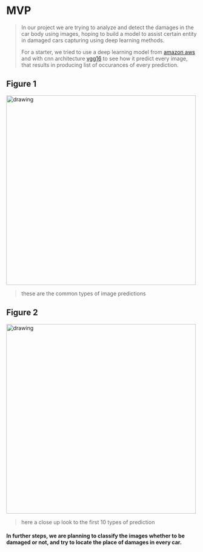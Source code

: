 # MVP
> In our project we are trying to analyze and detect the damages in the car body using images, hoping to build a model to assist certain entity in damaged cars capturing using deep learning methods.
>
> For a starter, we tried to use a deep learning model from [amazon aws](https://s3.amazonaws.com/deep-learning-models/image-models/imagenet_class_index.json) and with cnn architecture [vgg16](https://neurohive.io/en/popular-networks/vgg16/) to see how it predict every image, that results in producing list of occurances of every prediction.

## Figure 1
<img src="https://user-images.githubusercontent.com/93079224/148692835-66a9f2e2-ba8c-4c08-8a1a-f4493da67553.jpg" alt="drawing" width="500"/>

> these are the common types of image predictions

## Figure 2
<img src="https://user-images.githubusercontent.com/93079224/148692846-736566df-fd03-4312-a9af-4585acf3a065.jpg" alt="drawing" width="500"/>

> here a close up look to the first 10 types of prediction

#### In further steps, we are planning to classify the images whether to be damaged or not, and try to locate the place of damages in every car.

